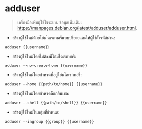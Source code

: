 # adduser

> เครื่องมือเพิ่มผู้ใช้ในระบบ.
> ข้อมูลเพิ่มเติม: <https://manpages.debian.org/latest/adduser/adduser.html>.

- สร้างผู้ใช้ใหม่ด้วยโฮมไดเรกทอรีแบบปริยายและให้ผู้ใช้ตั้งรหัสผ่าน:

`adduser {{username}}`

- สร้างผู้ใช้ใหม่โดยไม่ต้องมีโฮมไดเรกทอรี:

`adduser --no-create-home {{username}}`

- สร้างผู้ใช้ใหม่โดยกำหนดที่อยู่โฮมไดเรกทอรี:

`adduser --home {{path/to/home}} {{username}}`

- สร้างผู้ใช้ใหม่โดยกำหนดล็อกอินเชล:

`adduser --shell {{path/to/shell}} {{username}}`

- สร้างผู้ใช้ใหม่ในกลุ่มที่กำหนด:

`adduser --ingroup {{group}} {{username}}`
